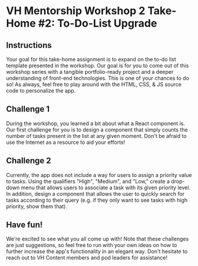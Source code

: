 # VH Mentorship Workshop 2 Take-Home #2: To-Do-List Upgrade

## Instructions

Your goal for this take-home assignment is to expand on the to-do list template presented in the workshop. Our goal is for you to come out of this workshop series with a tangible portfolio-ready project and a deeper understanding of front-end technologies. This is one of your chances to do so! As always, feel free to play around with the HTML, CSS, & JS source code to personalize the app.

## Challenge 1

During the workshop, you learned a bit about what a React component is. Our first challenge for you is to design a component that simply counts the number of tasks present in the list at any given moment. Don't be afraid to use the Internet as a resource to aid your efforts!

## Challenge 2

Currently, the app does not include a way for users to assign a priority value to tasks. Using the qualifiers "High", "Medium", and "Low," create a drop-down menu that allows users to associate a task with its given priority level. In addition, design a component that allows the user to quickly search for tasks according to their query (e.g. if they only want to see tasks with high priority, show them that).

## Have fun!

We're excited to see what you all come up with! Note that these challenges are just suggestions, so feel free to run with your own ideas on how to further increase the app's functionality in an elegant way. Don't hesitate to reach out to VH Content members and pod leaders for assistance!
